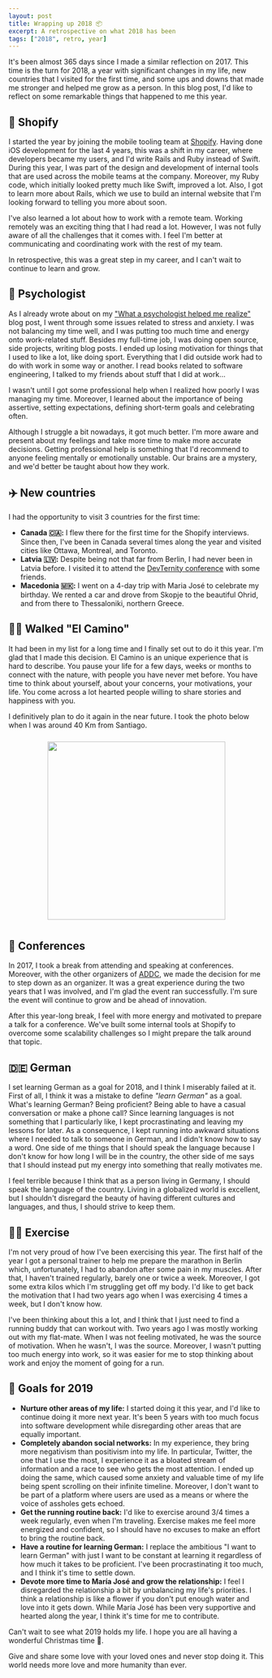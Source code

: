 ```yaml
---
layout: post
title: Wrapping up 2018 📦
excerpt: A retrospective on what 2018 has been
tags: ["2018", retro, year]
---
```


It's been almost 365 days since I made a similar reflection on 2017. This time is the turn for 2018, a year with significant changes in my life, new countries that I visited for the first time, and some ups and downs that made me stronger and helped me grow as a person. In this blog post, I'd like to reflect on some remarkable things that happened to me this year.

## 🛒 Shopify

I started the year by joining the mobile tooling team at [Shopify](https://shopify.com). Having done iOS development for the last 4 years, this was a shift in my career, where developers became my users, and I'd write Rails and Ruby instead of Swift. During this year, I was part of the design and development of internal tools that are used across the mobile teams at the company. Moreover, my Ruby code, which initially looked pretty much like Swift, improved a lot. Also, I got to learn more about Rails, which we use to build an internal website that I'm looking forward to telling you more about soon.

I've also learned a lot about how to work with a remote team. Working remotely was an exciting thing that I had read a lot. However, I was not fully aware of all the challenges that it comes with. I feel I'm better at communicating and coordinating work with the rest of my team.

In retrospective, this was a great step in my career, and I can't wait to continue to learn and grow.

## 🧠 Psychologist

As I already wrote about on my ["What a psychologist helped me realize"](/2018/10/06/what-psychologist-helped-me-realize) blog post, I went through some issues related to stress and anxiety. I was not balancing my time well, and I was putting too much time and energy onto work-related stuff. Besides my full-time job, I was doing open source, side projects, writing blog posts. I ended up losing motivation for things that I used to like a lot, like doing sport. Everything that I did outside work had to do with work in some way or another. I read books related to software engineering, I talked to my friends about stuff that I did at work...

I wasn't until I got some professional help when I realized how poorly I was managing my time. Moreover, I learned about the importance of being assertive, setting expectations, defining short-term goals and celebrating often.

Although I struggle a bit nowadays, it got much better. I'm more aware and present about my feelings and take more time to make more accurate decisions. Getting professional help is something that I'd recommend to anyone feeling mentally or emotionally unstable. Our brains are a mystery, and we'd better be taught about how they work.

## ✈️ New countries

I had the opportunity to visit 3 countries for the first time:

- **Canada 🇨🇦:** I flew there for the first time for the Shopify interviews. Since then, I've been in Canada several times along the year and visited cities like Ottawa, Montreal, and Toronto.
- **Latvia 🇱🇻:** Despite being not that far from Berlin, I had never been in Latvia before. I visited it to attend the [DevTernity conference](https://devternity.com/) with some friends.
- **Macedonia 🇲🇰:** I went on a 4-day trip with Maria José to celebrate my birthday. We rented a car and drove from Skopje to the beautiful Ohrid, and from there to Thessaloniki, northern Greece.

## 🚶‍♂️ Walked "El Camino"

It had been in my list for a long time and I finally set out to do it this year. I'm glad that I made this decision. El Camino is an unique experience that is hard to describe. You pause your life for a few days, weeks or months to connect with the nature, with people you have never met before. You have time to think about yourself, about your concerns, your motivations, your life. You come across a lot hearted people willing to share stories and happiness with you.

I definitively plan to do it again in the near future. I took the photo below when I was around 40 Km from Santiago.

<p align="center">
  <img src="{{site.url}}/images/posts/camino.jpg" width="350px" style="margin: 10px"/>
</p>

## 📣 Conferences

In 2017, I took a break from attending and speaking at conferences. Moreover, with the other organizers of [ADDC](https://addconf.com), we made the decision for me to step down as an organizer. It was a great experience during the two years that I was involved, and I'm glad the event ran successfully. I'm sure the event will continue to grow and be ahead of innovation.

After this year-long break, I feel with more energy and motivated to prepare a talk for a conference. We've built some internal tools at Shopify to overcome some scalability challenges so I might prepare the talk around that topic.

## 🇩🇪 German

I set learning German as a goal for 2018, and I think I miserably failed at it. First of all, I think it was a mistake to define _"learn German"_ as a goal. What's learning German? Being proficient? Being able to have a casual conversation or make a phone call? Since learning languages is not something that I particularly like, I kept procrastinating and leaving my lessons for later. As a consequence, I kept running into awkward situations where I needed to talk to someone in German, and I didn't know how to say a word. One side of me things that I should speak the language because I don't know for how long I will be in the country, the other side of me says that I should instead put my energy into something that really motivates me.

I feel terrible because I think that as a person living in Germany, I should speak the language of the country. Living in a globalized world is excellent, but I shouldn't disregard the beauty of having different cultures and languages, and thus, I should strive to keep them.

## 🏃‍♂️ Exercise

I'm not very proud of how I've been exercising this year. The first half of the year I got a personal trainer to help me prepare the marathon in Berlin which, unfortunately, I had to abandon after some pain in my muscles. After that, I haven't trained regularly, barely one or twice a week. Moreover, I got some extra kilos which I'm struggling get off my body. I'd like to get back the motivation that I had two years ago when I was exercising 4 times a week, but I don't know how.

I've been thinking about this a lot, and I think that I just need to find a running buddy that can workout with. Two years ago I was mostly working out with my flat-mate. When I was not feeling motivated, he was the source of motivation. When he wasn't, I was the source. Moreover, I wasn't putting too much energy into work, so it was easier for me to stop thinking about work and enjoy the moment of going for a run.

## 🥅 Goals for 2019

- **Nurture other areas of my life:** I started doing it this year, and I'd like to continue doing it more next year. It's been 5 years with too much focus into software development while disregarding other areas that are equally important.
- **Completely abandon social networks:** In my experience, they bring more negativism than positivism into my life. In particular, Twitter, the one that I use the most, I experience it as a bloated stream of information and a race to see who gets the most attention. I ended up doing the same, which caused some anxiety and valuable time of my life being spent scrolling on their infinite timeline. Moreover, I don't want to be part of a platform where users are used as a means or where the voice of assholes gets echoed.
- **Get the running routine back:** I'd like to exercise around 3/4 times a week regularly, even when I'm traveling. Exercise makes me feel more energized and confident, so I should have no excuses to make an effort to bring the routine back.
- **Have a routine for learning German:** I replace the ambitious "I want to learn German" with just I want to be constant at learning it regardless of how much it takes to be proficient. I've been procrastinating it too much, and I think it's time to settle down.
- **Devote more time to María José and grow the relationship:** I feel I disregarded the relationship a bit by unbalancing my life's priorities. I think a relationship is like a flower if you don't put enough water and love into it gets down. While María José has been very supportive and hearted along the year, I think it's time for me to contribute.

Can't wait to see what 2019 holds my life. I hope you are all having a wonderful Christmas time 🎄.

Give and share some love with your loved ones and never stop doing it. This world needs more love and more humanity than ever.
